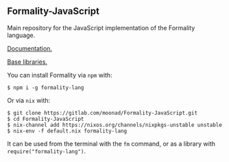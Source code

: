 ## Formality-JavaScript

Main repository for the JavaScript implementation of the Formality language.

[Documentation.](https://docs.formaliy-lang.org)

[Base libraries.](https://gitlab.com/moonad/Formality-Base)

You can install Formality via `npm` with:

```
$ npm i -g formality-lang
```

Or via `nix` with:

```
$ git clone https://gitlab.com/moonad/Formality-JavaScript.git
$ cd Formality-JavaScript
$ nix-channel add https://nixos.org/channels/nixpkgs-unstable unstable
$ nix-env -f default.nix formality-lang
```

It can be used from the terminal with the `fm` command, or as a library with `require("formality-lang")`.

